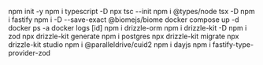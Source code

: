 npm init -y
npm i typescript -D
npx tsc --init
npm i @types/node tsx -D
npm i fastify
npm i -D --save-exact @biomejs/biome
docker compose up -d
docker ps -a
docker logs [id]
npm i drizzle-orm
npm i drizzle-kit -D
npm i zod
npx drizzle-kit generate
npm i postgres
npx drizzle-kit migrate
npx drizzle-kit studio
npm i @paralleldrive/cuid2
npm i dayjs
npm i fastify-type-provider-zod
